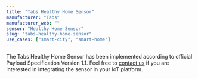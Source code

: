 ```yaml
---
title: "Tabs Healthy Home Sensor"
manufacturer: "Tabs"
manufacturer_web: ""
sensor: "Healthy Home Sensor"
slug: "tabs-healthy-home-sensor"
use_cases: ["smart-city", "smart-home"]
---
```


The Tabs Healthy Home Sensor has been implemented according to official Payload Specification Version 1.1. Feel free to [contact us](/contact/) if you are interested in integrating the sensor in your IoT platform.